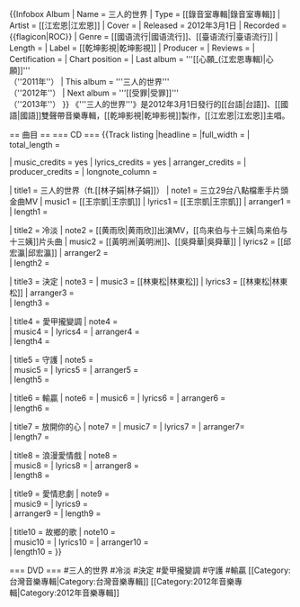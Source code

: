 {{Infobox Album 
|  Name        = 三人的世界
|  Type        = [[錄音室專輯|錄音室專輯]]
|  Artist      = [[江宏恩|江宏恩]]
|  Cover       = 
|  Released    = 2012年3月1日
|  Recorded    = {{flagicon|ROC}}
|  Genre       = [[國语流行|國语流行]]、[[臺语流行|臺语流行]]
|  Length      = 
|  Label       = [[乾坤影視|乾坤影視]]
|  Producer    = 
|  Reviews     =
|  Certification = 
|  Chart position = 
|  Last album  = '''[[心願_(江宏恩專輯)|心願]]'''<br />（''2011年''）
|  This album  = '''三人的世界'''<br />（''2012年''）
|  Next album  = '''[[受罪|受罪]]'''<br />（''2013年''）
}}
《'''三人的世界'''》是2012年3月1日發行的[[台語|台語]]、[[國語|國語]]雙聲帶音樂專輯，[[乾坤影視|乾坤影視]]製作，[[江宏恩|江宏恩]]主唱。

== 曲目 ==
=== CD ===
{{Track listing
|headline = 
|full_width = 
| total_length = 

| music_credits = yes
| lyrics_credits = yes
| arranger_credits = 
| producer_credits = 
| longnote_column = 

| title1 = 三人的世界（ft.[[林子娟|林子娟]]）
| note1 = 三立29台八點檔牽手片頭金曲MV
| music1 = [[王宗凱|王宗凱]]
| lyrics1 = [[王宗凱|王宗凱]]
| arranger1 = 
| length1 = 

| title2 = 冷淡
| note2 = [[黄雨欣|黄雨欣]]出演MV，[[鸟来伯与十三姨|鸟来伯与十三姨]]片头曲
| music2 =  [[黃明洲|黃明洲]]、[[吳舜華|吳舜華]]
| lyrics2 = [[邱宏瀛|邱宏瀛]]
| arranger2 =  
| length2 = 

| title3 = 決定
| note3 = 
| music3 = [[林東松|林東松]]
| lyrics3 = [[林東松|林東松]]
| arranger3 =  
| length3 = 

| title4 = 愛甲攏變調
| note4 =  
| music4 = 
| lyrics4 = 
| arranger4 =  
| length4 = 

| title5 = 守護
| note5 =  
| music5 = 
| lyrics5 = 
| arranger5 =  
| length5 = 

| title6 = 輸贏
| note6 = 
| music6 = 
| lyrics6 = 
| arranger6 =  
| length6 = 

| title7 = 放開你的心
| note7 = 
| music7 = 
| lyrics7 =
| arranger7=  
| length7 = 

| title8 = 浪漫愛情戲
| note8 =  
| music8 = 
| lyrics8 = 
| arranger8 =  
| length8 = 

| title9 = 愛情悲劇
| note9 =  
| music9 =
| lyrics9 =  	 	
| arranger9 = 
| length9 = 

| title10 = 故鄉的歌
| note10 =  
| music10 = 
| lyrics10 = 
| arranger10 =  
| length10 = 
}}

=== DVD ===
#三人的世界
#冷淡
#決定
#愛甲攏變調
#守護
#輸贏
[[Category:台灣音樂專輯|Category:台灣音樂專輯]]
[[Category:2012年音樂專輯|Category:2012年音樂專輯]]